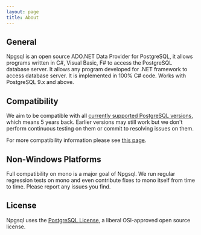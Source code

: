 ```yaml
---
layout: page
title: About
---
```

## General

Npgsql is an open source ADO.NET Data Provider for PostgreSQL, it allows programs written in C#, Visual Basic, F# to access the PostgreSQL database server.
It allows any program developed for .NET framework to access database server. It is implemented in 100% C# code. Works with PostgreSQL 9.x and above.

## Compatibility

We aim to be compatible with all [currently supported PostgreSQL versions](http://www.postgresql.org/support/versioning/), which means 5 years back.
Earlier versions may still work but we don't perform continuous testing on them or commit to resolving issues on them.

For more compatibility information please see [this page](doc/compatibility.html).

## Non-Windows Platforms

Full compatibility on mono is a major goal of Npgsql. We run regular regression tests on mono and even contribute fixes to mono itself from time to time.
Please report any issues you find.

## License

Npgsql uses the [PostgreSQL License](https://github.com/npgsql/npgsql/blob/develop/LICENSE.txt), a liberal OSI-approved open source license.
